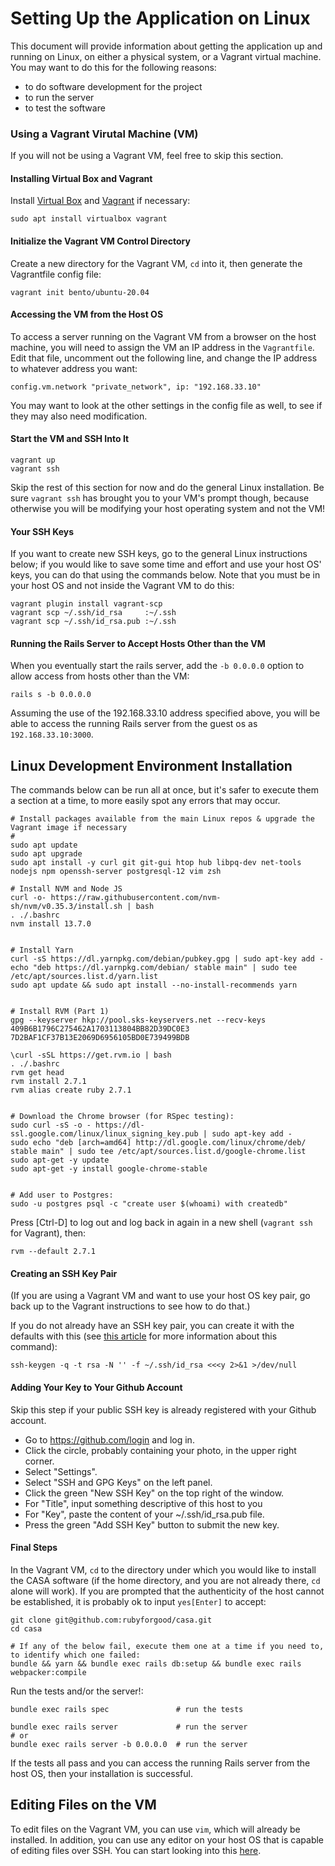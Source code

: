 # Setting Up the Application on Linux

This document will provide information about getting the application up and running on Linux, 
on either a physical system, or a Vagrant virtual machine. You may want to do this for the following reasons:

* to do software development for the project
* to run the server
* to test the software


### Using a Vagrant Virutal Machine (VM)

If you will not be using a Vagrant VM, feel free to skip this section.

#### Installing Virtual Box and Vagrant

Install [Virtual Box](https://www.virtualbox.org/) and [Vagrant](https://www.vagrantup.com/) if necessary:

```
sudo apt install virtualbox vagrant
```

#### Initialize the Vagrant VM Control Directory

Create a new directory for the Vagrant VM, `cd` into it, then generate the Vagrantfile config file:
 
```
vagrant init bento/ubuntu-20.04
```

#### Accessing the VM from the Host OS

To access a server running on the Vagrant VM from a browser on the host machine, 
you will need to assign the VM an IP address in the `Vagrantfile`.
Edit that file, uncomment out the following line, and change the IP address to whatever address you want:

```
config.vm.network "private_network", ip: "192.168.33.10"
```

You may want to look at the other settings in the config file as well, to see if they may also need modification.


#### Start the VM and SSH Into It

```
vagrant up
vagrant ssh
```

Skip the rest of this section for now and do the general Linux installation. Be sure `vagrant ssh`
has brought you to your VM's prompt though, because otherwise you will be modifying 
your host operating system and not the VM!

#### Your SSH Keys

If you want to create new SSH keys, go to the general Linux instructions below; if you would like to save some
time and effort and use your host OS' keys, you can do that using the commands below. Note that you must be in
your host OS and not inside the Vagrant VM to do this:

```
vagrant plugin install vagrant-scp
vagrant scp ~/.ssh/id_rsa     :~/.ssh
vagrant scp ~/.ssh/id_rsa.pub :~/.ssh
```

#### Running the Rails Server to Accept Hosts Other than the VM

When you eventually start the rails server, add the `-b 0.0.0.0` option to allow access from hosts other than the VM:

`rails s -b 0.0.0.0`

Assuming the use of the 192.168.33.10 address specified above,
you will be able to access the running Rails server from the guest os as `192.168.33.10:3000`.

## Linux Development Environment Installation

The commands below can be run all at once, but it's safer to execute them a section at a time,
to more easily spot any errors that may occur.

```
# Install packages available from the main Linux repos & upgrade the Vagrant image if necessary
# 
sudo apt update
sudo apt upgrade
sudo apt install -y curl git git-gui htop hub libpq-dev net-tools nodejs npm openssh-server postgresql-12 vim zsh

# Install NVM and Node JS
curl -o- https://raw.githubusercontent.com/nvm-sh/nvm/v0.35.3/install.sh | bash
. ./.bashrc
nvm install 13.7.0


# Install Yarn
curl -sS https://dl.yarnpkg.com/debian/pubkey.gpg | sudo apt-key add -
echo "deb https://dl.yarnpkg.com/debian/ stable main" | sudo tee /etc/apt/sources.list.d/yarn.list
sudo apt update && sudo apt install --no-install-recommends yarn


# Install RVM (Part 1)
gpg --keyserver hkp://pool.sks-keyservers.net --recv-keys 409B6B1796C275462A1703113804BB82D39DC0E3 7D2BAF1CF37B13E2069D6956105BD0E739499BDB

\curl -sSL https://get.rvm.io | bash
. ./.bashrc
rvm get head
rvm install 2.7.1
rvm alias create ruby 2.7.1


# Download the Chrome browser (for RSpec testing):
sudo curl -sS -o - https://dl-ssl.google.com/linux/linux_signing_key.pub | sudo apt-key add -
sudo echo "deb [arch=amd64] http://dl.google.com/linux/chrome/deb/ stable main" | sudo tee /etc/apt/sources.list.d/google-chrome.list
sudo apt-get -y update
sudo apt-get -y install google-chrome-stable


# Add user to Postgres:
sudo -u postgres psql -c "create user $(whoami) with createdb"
```

Press [Ctrl-D] to log out and log back in again in a new shell (`vagrant ssh` for Vagrant), then:

`rvm --default 2.7.1`

#### Creating an SSH Key Pair

(If you are using a Vagrant VM and want to use your host OS key pair, go back up to the Vagrant
instructions to see how to do that.)

If you do not already have an SSH key pair, you can create it with the defaults with this 
(see [this article](https://stackoverflow.com/questions/43235179/how-to-execute-ssh-keygen-without-prompt#:~:text=If%20you%20don't%20want,flag%20%2Df%20to%20the%20command.&text=This%20way%20user%20will%20not,file(s)%20already%20exist.&text=leave%20out%20the%20%3E%2Fdev%2F,you%20want%20to%20print%20output.)
for more information about this command):

`ssh-keygen -q -t rsa -N '' -f ~/.ssh/id_rsa <<<y 2>&1 >/dev/null`

#### Adding Your Key to Your Github Account

Skip this step if your public SSH key is already registered with your Github account.

* Go to https://github.com/login and log in.
* Click the circle, probably containing your photo, in the upper right corner.
* Select "Settings".
* Select "SSH and GPG Keys" on the left panel.
* Click the green "New SSH Key" on the top right of the window.
* For "Title", input something descriptive of this host to you
* For "Key", paste the content of your ~/.ssh/id_rsa.pub file.
* Press the green "Add SSH Key" button to submit the new key.

#### Final Steps

In the Vagrant VM, `cd` to the directory under which you would like to install the CASA software 
(if the home directory, and you are not already there, `cd` alone will work).
If you are prompted that the authenticity of the host cannot be established,
it is probably ok to input `yes[Enter]` to accept:

```
git clone git@github.com:rubyforgood/casa.git
cd casa

# If any of the below fail, execute them one at a time if you need to, to identify which one failed:
bundle && yarn && bundle exec rails db:setup && bundle exec rails webpacker:compile
```

Run the tests and/or the server!:

```
bundle exec rails spec               # run the tests

bundle exec rails server             # run the server
# or 
bundle exec rails server -b 0.0.0.0  # run the server
```

If the tests all pass and you can access the running Rails server from the host OS,
then your installation is successful.

## Editing Files on the VM

To edit files on the Vagrant VM, you can use `vim`, which will already be installed. 
In addition, you can use any editor on your host OS that is capable of editing files over SSH.
You can start looking into this [here](https://code.visualstudio.com/docs/remote/ssh-tutorial).